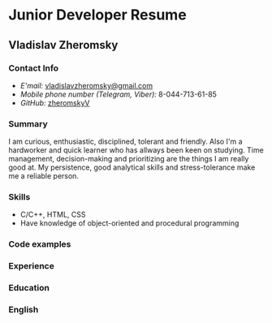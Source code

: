 # Junior Developer Resume

## Vladislav Zheromsky

### Contact Info
* *E'mail:* vladislavzheromsky@gmail.com
* *Mobile phone number (Telegram, Viber):* 8-044-713-61-85
* *GitHub:* [zheromskyV](https://github.com/zheromskyV)

### Summary
I am curious, enthusiastic, disciplined, tolerant and friendly. Also I'm a hardworker and quick learner who has allways been keen on studying.  Time management, decision-making and prioritizing are the things I am really good at. My persistence, good analytical skills and stress-tolerance make me a reliable person.

### Skills
* C/C++, HTML, CSS
* Have knowledge of object-oriented and procedural programming

### Code examples

### Experience

### Education

### English

